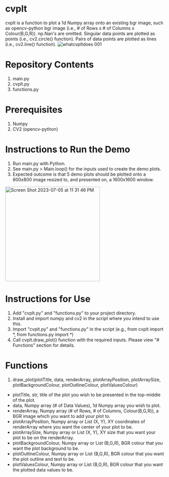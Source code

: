# cvplt
cvplt is a function to plot a 1d Numpy array onto an existing bgr image, such as opencv-python bgr image (i.e., # of Rows x # of Columns x Colour(B,G,R)).
np.Nan's are omitted. 
Singular data points are plotted as points (i.e., cv2.circle() function).
Pairs of data points are plotted as lines (i.e., cv2.line() function).
![whatcvpltdoes 001](https://github.com/benfpv/cvplt/assets/55154673/df8bb5aa-8e03-489b-8692-f7e10d8925b2)

# Repository Contents
1. main.py
2. cvplt.py
3. functions.py

# Prerequisites
1. Numpy
2. CV2 (opencv-python)

# Instructions to Run the Demo
1. Run main.py with Python.
2. See main.py > Main.loop() for the inputs used to create the demo plots.
3. Expected outcome is that 5 demo plots should be plotted onto a 800x800 image resized to, and presented on, a 1600x1600 window.
<img width="300" alt="Screen Shot 2023-07-05 at 11 31 46 PM" src="https://github.com/benfpv/cvplt/assets/55154673/df4e022a-a42e-448b-a060-beec2d7ba751">

# Instructions for Use
1. Add "cvplt.py" and "functions.py" to your project directory.
2. Install and import numpy and cv2 in the script where you intend to use this.
3. Import "cvplt.py" and "functions.py" in the script (e.g., from cvplt import *, from functions.py import *)
4. Call cvplt.draw_plot() function with the required inputs. Please view "# Functions" section for details.

# Functions
1. draw_plot(plotTitle, data, renderArray, plotArrayPosition, plotArraySize, plotBackgroundColour, plotOutlineColour, plotValuesColour)
  - plotTitle, str, title of the plot you wish to be presented in the top-middle of the plot.
  - data, Numpy array (# of Data Values), 1d Numpy array you wish to plot.
  - renderArray, Numpy array (# of Rows, # of Columns, Colour(B,G,R)), a BGR image which you want to add your plot to.
  - plotArrayPosition, Numpy array or List (X, Y), XY coordinates of renderArray where you want the center of your plot to be.
  - plotArraySize, Numpy array or List (X, Y), XY size that you want your plot to be on the renderArray.
  - plotBackgroundColour, Numpy array or List (B,G,R), BGR colour that you want the plot background to be.
  - plotOutlineColour, Numpy array or List (B,G,R), BGR colour that you want the plot outline and text to be.
  - plotValuesColour, Numpy array or List (B,G,R), BGR colour that you want the plotted data values to be.
